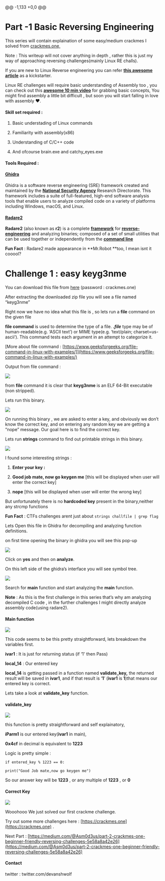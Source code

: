 @@ -1,133 +0,0 @@
# Part -1 Basic Reversing Engineering 

This series will contain explaination of some easy/medium crackmes I solved from [crackmes.one,](https://crackmes.one/)

Note : This writeup will not cover anything in depth , rather this is just my way of approaching reversing challenges(mainly Linux RE challs).

If you are new to Linux Reverse engineering you can refer [**this awesome article**](https://osandamalith.com/2019/02/11/linux-reverse-engineering-ctfs-for-beginners/) as a kickstarter.

Linux RE challenges will require basic understanding of Assembly too , you can check out this [**awesome 10 min video**](https://youtu.be/75gBFiFtAb8) for grabbing basic concepts, You might find assembly a little bit difficult , but soon you will start falling in love with assembly ❤.

#### Skill set required :

1. Basic understading of Linux commands

1. Familiarity with assembly(x86)

1. Understanding of C/C++ code

1. And ofcourse brain.exe and catchy_eyes.exe

#### Tools Required :

#### [Ghidra](https://github.com/NationalSecurityAgency/ghidra)

Ghidra is a software reverse engineering (SRE) framework created and maintained by the [**National Security Agency**](https://www.nsa.gov) Research Directorate. This framework includes a suite of full-featured, high-end software analysis tools that enable users to analyze compiled code on a variety of platforms including Windows, macOS, and Linux.

#### [Radare2](https://github.com/radareorg/radare2)

**Radare2** (also known as **r2**) is a complete [**framework**](<https://en.wikipedia.org/wiki/Framework_(software)>) for [**reverse-engineering**](https://en.wikipedia.org/wiki/Reverse-engineering) and analyzing binaries; composed of a set of small utilities that can be used together or independently from the [**command line**](https://en.wikipedia.org/wiki/Command_line)

**Fun Fact** : Radare2 made appearance in **Mr.Robot **too, I mean isnt it cooool?

# **Challenge 1 : easy keyg3nme**

You can download this file from [here](https://crackmes.one/static/crackme/5da31ebc33c5d46f00e2c661.zip) (password : crackmes.one)

After extracting the downloaded zip file you will see a file named “keyg3nme”

Right now we have no idea what this file is , so lets run a **file** command on the given file

**file command** is used to determine the type of a file. **_.file_** type may be of human-readable(e.g. ‘ASCII text’) or MIME type(e.g. ‘text/plain; charset=us-ascii’). This command tests each argument in an attempt to categorize it.

[More about file command : [https://www.geeksforgeeks.org/file-command-in-linux-with-examples/]](https://www.geeksforgeeks.org/file-command-in-linux-with-examples/)

Output from file command :

![](https://cdn-images-1.medium.com/max/3686/1*eKVYyzX9PVD4f6QtMaMqnQ.png)

from **file** command it is clear that **keyg3nme** is an ELF 64-Bit executable (non stripped).

Lets run this binary.

![](https://cdn-images-1.medium.com/max/1742/1*VxWW2xVIes4OBFYY3yCbjw.png)

On running this binary , we are asked to enter a key, and obviously we don’t know the correct key, and on entering any random key we are getting a “nope” message. Our goal here is to find the correct key.

Lets run **strings** command to find out printable strings in this binary.

![](https://cdn-images-1.medium.com/max/1914/1*kMSfVijiOhLlIujAM2RUkg.png)

I found some interesting strings :

1. **Enter your key :**

1. **Good job mate, now go keygen me** [this will be displayed when user will enter the correct key]

1. **nope** [this will be displayed when user will enter the wrong key]

But unfortunately there is no **hardcoded key** present in the binary,neither any strcmp functions

**Fun Fact** : CTFs challenges arent just about `strings challfile | grep flag`

Lets Open this file in Ghidra for decompiling and analyzing function definitions.

on first time opening the binary in ghidra you will see this pop-up

![](https://cdn-images-1.medium.com/max/1142/1*nzIrW--Eg3O8PGdyM6GlMg.png)

Click on **yes** and then on **analyze**.

On this left side of the ghidra’s interface you will see symbol tree.

![](https://cdn-images-1.medium.com/max/538/1*xdnhcom-kloH1FE8WG9BRA.png)

Search for **main** function and start analyzing the **main** function.

**Note** : As this is the first challenge in this series that’s why am analyzing decompiled C code , in the further challenges I might directly analyze assembly code(using radare2).

#### Main function

![](https://cdn-images-1.medium.com/max/1002/1*IAtGAjAyU0mRUSlEYZPdrg.png)

This code seems to be this pretty straightforward, lets breakdown the variables first.

**ivar1** : It is just for returning status (if ‘1' then Pass)

**local_14** : Our entered key

**local_14** is getting passed in a function named **validate_key,** the returned result will be saved in **ivar1**, and if that result is ‘**1**’ (**ivar1** is **1**)that means our entered key is correct.

Lets take a look at **validate_key** function.

#### validate_key

![](https://cdn-images-1.medium.com/max/598/1*ypSPaH2Rje3nI15hh0e58Q.png)

this function is pretty straightforward and self explainatory,

**iParm1** is our entered key(**ivar1** in main),

**0x4cf** in decimal is equivalent to **1223**

Logic is pretty simple :

`if entered_key % 1223 == 0:`

`print("Good Job mate,now go keygen me")`

So our answer key will be **1223** , or any multiple of **1223** , or **0**

#### Correct Key

![](https://cdn-images-1.medium.com/max/1766/1*JBfIi2iIdHI6xz6bwBmfiw.png)

Wooohooo We just solved our first crackme challenge.

Try out some more challenges here : [https://crackmes.one](https://crackmes.one) .

Next Part : [https://medium.com/@Asm0d3us/part-2-crackmes-one-beginner-friendly-reversing-challenges-5e58a8a42e26](https://medium.com/@Asm0d3us/part-2-crackmes-one-beginner-friendly-reversing-challenges-5e58a8a42e26)

#### Contact

twitter : twitter.com/devanshwolf